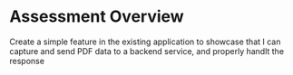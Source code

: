 # Assessment Overview

Create a simple feature in the existing application to showcase that I can capture and send PDF data to a backend service, and properly handlt the response